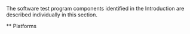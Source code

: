 The software test program components identified in the Introduction are described individually in this section.

** Platforms
